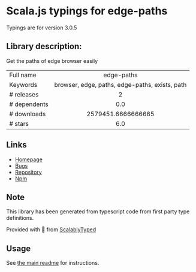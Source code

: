 
# Scala.js typings for edge-paths

Typings are for version 3.0.5

## Library description:
Get the paths of edge browser easily

|                    |                 |
| ------------------ | :-------------: |
| Full name          | edge-paths |
| Keywords           | browser, edge, paths, edge-paths, exists, path |
| # releases         | 2 |
| # dependents       | 0.0 |
| # downloads        | 2579451.6666666665 |
| # stars            | 6.0 |

## Links
- [Homepage](https://github.com/shirshak55/edge-paths#readme)
- [Bugs](https://github.com/shirshak55/edge-paths/issues)
- [Repository](https://github.com/shirshak55/edge-paths)
- [Npm](https://www.npmjs.com/package/edge-paths)
    


## Note
This library has been generated from typescript code from first party type definitions.

Provided with :purple_heart: from [ScalablyTyped](https://github.com/oyvindberg/ScalablyTyped)

## Usage
See [the main readme](../../readme.md) for instructions.


